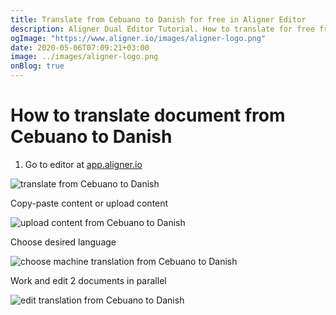```yaml
---
title: Translate from Cebuano to Danish for free in Aligner Editor
description: Aligner Dual Editor Tutorial. How to translate for free from Cebuano to Danish. Aligner is multilingual document management platform. 
ogImage: "https://www.aligner.io/images/aligner-logo.png"
date: 2020-05-06T07:09:21+03:00
image: ../images/aligner-logo.png
onBlog: true
---
```


# How to translate document from Cebuano to Danish

1. Go to editor at [app.aligner.io](https://app.aligner.io "Aligner App web page")

![translate from Cebuano to Danish](../aligner-blank-editor.png "translate from Cebuano to Danish")

Copy-paste content or upload content

![upload content from Cebuano to Danish](../aligner-uploaded-document.png "upload content from Cebuano to Danish")

Choose desired language

![choose machine translation from Cebuano to Danish](../aligner-language-dropdown.png "choose machine translation from Cebuano to Danish")

Work and edit 2 documents in parallel

![edit translation from Cebuano to Danish](../aligner-double-sitded-editor.png "edit translation from Cebuano to Danish")

